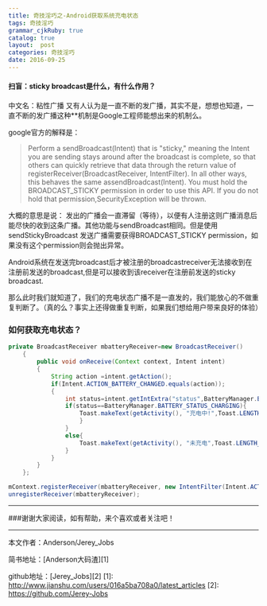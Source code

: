 ```yaml
---
title: 奇技淫巧之-Android获取系统充电状态
tags: 奇技淫巧
grammar_cjkRuby: true
catalog: true
layout:  post
categories: 奇技淫巧
date: 2016-09-25
---
```


#### 扫盲：sticky broadcast是什么，有什么作用？
中文名：粘性广播 又有人认为是一直不断的发广播，其实不是，想想也知道，一直不断的发广播这种**机制是Google工程师能想出来的机制么。


google官方的解释是：

> Perform a sendBroadcast(Intent) that is "sticky," meaning the Intent you are sending stays around after the broadcast is complete, so that others can quickly retrieve that data through the return value of registerReceiver(BroadcastReceiver, IntentFilter). In all other ways, this behaves the same assendBroadcast(Intent).
> You must hold the BROADCAST_STICKY permission in order to use this API. If you do not hold that permission,SecurityException will be thrown.

大概的意思是说： 发出的广播会一直滞留（等待），以便有人注册这则广播消息后能尽快的收到这条广播。其他功能与sendBroadcast相同。但是使用sendStickyBroadcast 发送广播需要获得BROADCAST_STICKY permission，如果没有这个permission则会抛出异常。


Android系统在发送完broadcast后才被注册的broadcastreceiver无法接收到在注册前发送的broadcast,但是可以接收到该receiver在注册前发送的sticky broadcast.

那么此时我们就知道了，我们的充电状态广播不是一直发的，我们能放心的不做重复判断了。（真的么？事实上还得做重复判断，如果我们想给用户带来良好的体验）

### 如何获取充电状态？


``` java
private BroadcastReceiver mbatteryReceiver=new BroadcastReceiver()
    {
        public void onReceive(Context context, Intent intent) 
        {
            String action =intent.getAction();
            if(Intent.ACTION_BATTERY_CHANGED.equals(action));
            {
                int status=intent.getIntExtra("status",BatteryManager.BATTERY_STATUS_UNKNOWN);
                if(status==BatteryManager.BATTERY_STATUS_CHARGING){
                    Toast.makeText(getActivity(), "充电中!",Toast.LENGTH_SHORT).show();
                    }
                }
                else{
                    Toast.makeText(getActivity(), "未充电",Toast.LENGTH_SHORT).show();
                }
            }
        }
    };
```

``` java
mContext.registerReceiver(mbatteryReceiver, new IntentFilter(Intent.ACTION_BATTERY_CHANGED));
unregisterReceiver(mbatteryReceiver);
```

 ----------
 ###谢谢大家阅读，如有帮助，来个喜欢或者关注吧！

 ----------
 本文作者：Anderson/Jerey_Jobs

 简书地址：[Anderson大码渣][1]

 github地址：[Jerey_Jobs][2]
  [1]: http://www.jianshu.com/users/016a5ba708a0/latest_articles
  [2]: https://github.com/Jerey-Jobs
